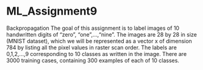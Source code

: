 # ML_Assignment9
Backpropagation
The goal of this assignment is to label images of 10 handwritten digits of “zero”, “one”,...,“nine”. 
The images are 28 by 28 in size (MNIST dataset), which we will be represented as a vector x of dimension 784 by listing all the pixel values in raster scan order. 
The labels are 0,1,2,...,9 corresponding to 10 classes as written in the image. There are 3000 training cases, containing 300 examples of each of 10 classes.
